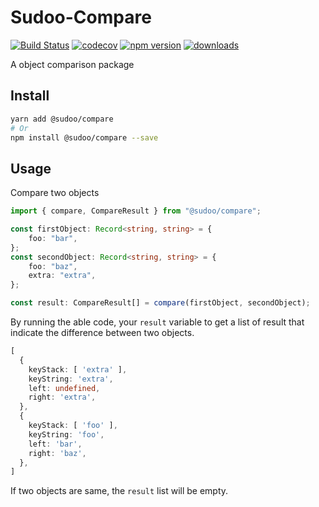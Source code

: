 # Sudoo-Compare

[![Build Status](https://travis-ci.com/SudoDotDog/Sudoo-Compare.svg?branch=master)](https://travis-ci.com/SudoDotDog/Sudoo-Compare)
[![codecov](https://codecov.io/gh/SudoDotDog/Sudoo-Compare/branch/master/graph/badge.svg)](https://codecov.io/gh/SudoDotDog/Sudoo-Compare)
[![npm version](https://badge.fury.io/js/%40sudoo%2Fcompare.svg)](https://www.npmjs.com/package/@sudoo/compare)
[![downloads](https://img.shields.io/npm/dm/@sudoo/compare.svg)](https://www.npmjs.com/package/@sudoo/compare)

A object comparison package

## Install

```sh
yarn add @sudoo/compare
# Or
npm install @sudoo/compare --save
```

## Usage

Compare two objects

```ts
import { compare, CompareResult } from "@sudoo/compare";

const firstObject: Record<string, string> = {
    foo: "bar",
};
const secondObject: Record<string, string> = {
    foo: "baz",
    extra: "extra",
};

const result: CompareResult[] = compare(firstObject, secondObject);
```

By running the able code, your `result` variable to get a list of result that indicate the difference between two objects.

```ts
[
  {
    keyStack: [ 'extra' ],
    keyString: 'extra',
    left: undefined,
    right: 'extra',
  },
  { 
    keyStack: [ 'foo' ],
    keyString: 'foo',
    left: 'bar',
    right: 'baz',
  },
]
```

If two objects are same, the `result` list will be empty.

